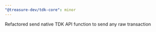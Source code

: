 ```yaml
---
"@treasure-dev/tdk-core": minor
---
```


Refactored send native TDK API function to send any raw transaction
